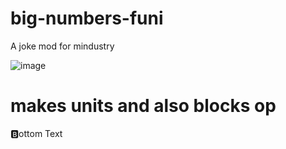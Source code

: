 # big-numbers-funi
A joke mod for mindustry

![image](https://cdn.discordapp.com/attachments/749573248425132085/794861236604633089/Untitled71_20210102100737.png) 
# makes units and also blocks op
🅱️ottom Text
